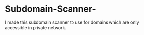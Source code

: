 # Subdomain-Scanner-
I made this subdomain scanner to use for domains which are only accessible in private network.

